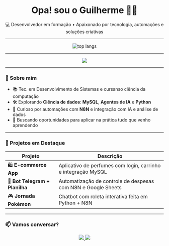 
<h1 align="center"> Opa! sou o Guilherme 👋🏼</h1>

<p align="center">
  💻 Desenvolvedor em formação • Apaixonado por tecnologia, automações e soluções criativas
</p>

---

<div align="center">
  <img src="https://github-readme-stats.vercel.app/api/top-langs/?username=Guilhermee36&layout=donut&theme=tokyonight&border_radius=10" alt="top langs"/>
</div>

---

<p align="center">
  <img src="https://skillicons.dev/icons?i=mysql,php,python,js,html,css,git,github,vscode,C#&theme=light" />
</p>

---
### 🚀 Sobre mim

- 📚  Tec. em Desenvolvimento de Sistemas e cursanso ciência da computação
- 🛠️ Explorando <strong>Ciência de dados</strong>: <strong>MySQL</strong>, <strong>Agentes de IA</strong> e <strong>Python</strong>
- 🤖 Curioso por automações com <strong>N8N</strong> e integração com IA e análise de dados
- 🎯 Buscando oportunidades para aplicar na prática tudo que venho aprendendo

---
### 📌 Projetos em Destaque

| Projeto | Descrição |
|--------|-----------|
| 🛍️ **E-commerce App** | Aplicativo de perfumes com login, carrinho e integração MySQL |
| 🔁 **Bot Telegram + Planilha** | Automatização de controle de despesas com N8N e Google Sheets |
| 🎮 **Jornada Pokémon** | Chatbot com roleta interativa feita em Python + N8N |

---

### 📫 Vamos conversar?

<div align="center">
  <a href="mailto:gmarques.js@gmail.com">
    <img src="https://img.shields.io/badge/-Email-red?style=for-the-badge&logo=gmail&logoColor=white" />
  </a>
  <a href="https://www.linkedin.com/in/guilherme-marques-078191351?utm_source=share&utm_campaign=share_via&utm_content=profile&utm_medium=android_app">
    <img src="https://img.shields.io/badge/-LinkedIn-blue?style=for-the-badge&logo=linkedin&logoColor=white" />
  </a>
</div>

